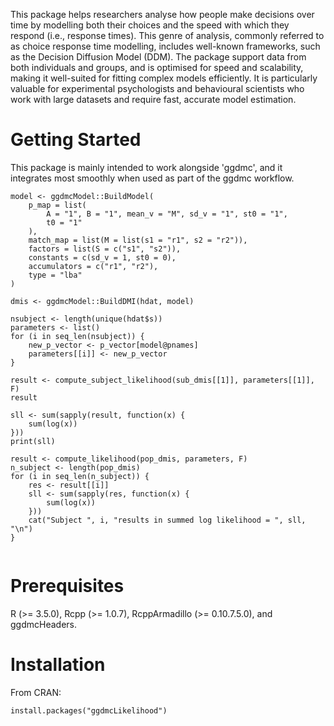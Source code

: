 This package helps researchers analyse how people make decisions over time by modelling both their choices and the speed with which they respond (i.e., response times). This genre of analysis, commonly referred to as choice response time modelling, includes well-known frameworks, such as the Decision Diffusion Model (DDM). The package support data from both individuals and groups, and is optimised for speed and scalability, making it well-suited for fitting complex models efficiently. It is particularly valuable for experimental psychologists and behavioural scientists who work with large datasets and require fast, accurate model estimation.

# Getting Started
This package is mainly intended to work alongside 'ggdmc', and it integrates most smoothly when used as part of the ggdmc workflow. 

```
model <- ggdmcModel::BuildModel(
    p_map = list(
        A = "1", B = "1", mean_v = "M", sd_v = "1", st0 = "1",
        t0 = "1"
    ),
    match_map = list(M = list(s1 = "r1", s2 = "r2")),
    factors = list(S = c("s1", "s2")),
    constants = c(sd_v = 1, st0 = 0),
    accumulators = c("r1", "r2"),
    type = "lba"
)

dmis <- ggdmcModel::BuildDMI(hdat, model)

nsubject <- length(unique(hdat$s))
parameters <- list()
for (i in seq_len(nsubject)) {
    new_p_vector <- p_vector[model@pnames]
    parameters[[i]] <- new_p_vector
}

result <- compute_subject_likelihood(sub_dmis[[1]], parameters[[1]], F)
result

sll <- sum(sapply(result, function(x) {
    sum(log(x))
}))
print(sll)

result <- compute_likelihood(pop_dmis, parameters, F)
n_subject <- length(pop_dmis)
for (i in seq_len(n_subject)) {
    res <- result[[i]]
    sll <- sum(sapply(res, function(x) {
        sum(log(x))
    }))
    cat("Subject ", i, "results in summed log likelihood = ", sll, "\n")
}


```

# Prerequisites
R (>= 3.5.0), Rcpp (>= 1.0.7), RcppArmadillo (>= 0.10.7.5.0), and ggdmcHeaders.

# Installation

From CRAN:
```
install.packages("ggdmcLikelihood")
```